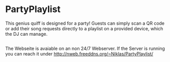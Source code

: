 # PartyPlaylist
This genius quiff is designed for a party! Guests can simply scan a QR code or add their song requests directly to a playlist on a provided device, which the DJ can manage.

##
The Webseite is avaiable on an non 24/7 Webserver.
If the Server is running you can reach it under http://nweb.freeddns.org/~Niklas/PartyPlaylist/
